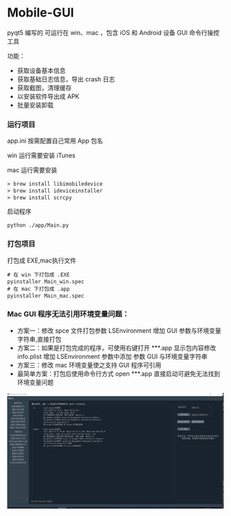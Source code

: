 # Mobile-GUI

pyqt5 编写的 可运行在 win、mac ，包含 iOS 和 Android 设备 GUI 命令行操控工具

功能：
- 获取设备基本信息
- 获取基础日志信息，导出 crash 日志
- 获取截图，清理缓存
- 以安装软件导出成 APK
- 批量安装卸载 

### 运行项目
app.ini  按需配置自己常用 App 包名

win 运行需要安装 iTunes

mac 运行需要安装 


```
> brew install libimobiledevice
> brew install ideviceinstaller
> brew install scrcpy
```
启动程序
```
python ./app/Main.py
```



### 打包项目
打包成 EXE,mac执行文件

```
# 在 win 下打包成 .EXE
pyinstaller Main_win.spec 
# 在 mac 下打包成 .app
pyinstaller Main_mac.spec 
```



### Mac GUI 程序无法引用环境变量问题：
- 方案一：修改 spce 文件打包参数 LSEnvironment 增加 GUI 参数与环境变量字符串,直接打包
- 方案二：如果是打包完成的程序，可使用右键打开 ***.app 显示包内容修改 info.plist 增加 LSEnvironment 参数中添加 参数 GUI 与环境变量字符串
- 方案三：修改 mac 环境变量使之支持 GUI 程序可引用
- 最简单方案：打包后使用命令行方式 open ***.app 直接启动可避免无法找到环境变量问题

![](temp.png)